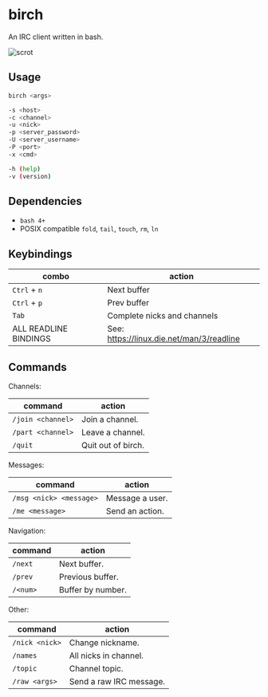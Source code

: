 # birch

An IRC client written in bash.

![scrot](https://user-images.githubusercontent.com/6799467/75714877-2793ab80-5cd5-11ea-8aad-92d7f245bdaf.jpg)

## Usage

```sh
birch <args>

-s <host>
-c <channel>
-u <nick>
-p <server_password>
-U <server_username>
-P <port>
-x <cmd>

-h (help)
-v (version)
```

## Dependencies

- `bash 4+`
- POSIX compatible `fold`, `tail`, `touch`, `rm`, `ln`


## Keybindings

| combo                      | action                       |
| -------------------------- | ---------------------------- |
| `Ctrl` + `n`               | Next buffer                  |
| `Ctrl` + `p`               | Prev buffer                  |
| `Tab`                      | Complete nicks and channels  |
| ALL READLINE BINDINGS      | See: https://linux.die.net/man/3/readline  |


## Commands

Channels:

| command                    | action                  |
| -------------------------- | ----------------------- |
| `/join <channel>`          | Join a channel.         |
| `/part <channel>`          | Leave a channel.        |
| `/quit`                    | Quit out of birch.      |

Messages:

| command                    | action                  |
| -------------------------- | ----------------------- |
| `/msg <nick> <message>`    | Message a user.         |
| `/me <message>`            | Send an action.         |

Navigation:

| command                    | action                  |
| -------------------------- | ----------------------- |
| `/next`                    | Next buffer.            |
| `/prev`                    | Previous buffer.        |
| `/<num>`                   | Buffer by number.       |

Other:

| command                    | action                  |
| -------------------------- | ----------------------- |
| `/nick <nick>`             | Change nickname.        |
| `/names`                   | All nicks in channel.   |
| `/topic`                   | Channel topic.          |
| `/raw <args>`              | Send a raw IRC message. |
